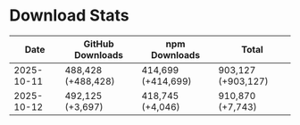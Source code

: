 # Download Stats

| Date       | GitHub Downloads   | npm Downloads      | Total              |
| ---------- | ------------------ | ------------------ | ------------------ |
| 2025-10-11 | 488,428 (+488,428) | 414,699 (+414,699) | 903,127 (+903,127) |
| 2025-10-12 | 492,125 (+3,697)   | 418,745 (+4,046)   | 910,870 (+7,743)   |
